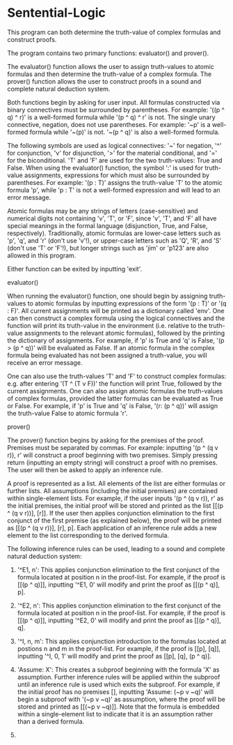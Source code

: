 # Sentential-Logic
This program can both determine the truth-value of complex formulas and construct proofs. 

The program contains two primary functions: evaluator() and prover(). 

The evaluator() function allows the user to assign truth-values to atomic formulas and then determine the truth-value of a complex formula. The prover() function allows the user to construct proofs in a sound and complete natural deduction system. 

Both functions begin by asking for user input. All formulas constructed via binary connectives must be surrounded by parentheses. For example: '((p ^ q) ^ r)' is a well-formed formula while '(p ^ q) ^ r' is not. The single unary connective, negation, does not use parentheses. For example: '~p' is a well-formed formula while '~(p)' is not. '~(p ^ q)' is also a well-formed formula. 

The following symbols are used as logical connectives: '~' for negation, '^' for conjunction, 'v' for disjunction, '>' for the material conditional, and '=' for the biconditional. 'T' and 'F' are used for the two truth-values: True and False. When using the evaluator() function, the symbol ':' is used for truth-value assignments, expressions for which must also be surrounded by parentheses. For example: '(p : T)' assigns the truth-value 'T' to the atomic formula 'p', while 'p : T' is not a well-formed expression and will lead to an error message. 

Atomic formulas may be any strings of letters (case-sensitive) and numerical digits not containing 'v', 'T', or 'F', since 'v', 'T', and 'F' all have special meanings in the formal language (disjunction, True, and False, respectively). Traditionally, atomic formulas are lower-case letters such as 'p', 'q', and 'r' (don't use 'v'!), or upper-case letters such as 'Q', 'R', and 'S' (don't use 'T' or 'F'!), but longer strings such as 'jim' or 'p123' are also allowed in this program. 

Either function can be exited by inputting 'exit'. 

evaluator()

When running the evaluator() function, one should begin by assigning truth-values to atomic formulas by inputting expressions of the form '(p : T)' or '(q : F)'. All current assignments will be printed as a dictionary called 'env'. One can then construct a complex formula using the logical connectives and the function will print its truth-value in the environment (i.e. relative to the truth-value assignments to the relevant atomic formulas), followed by the printing the dictionary of assignments. For example, if 'p' is True and 'q' is False, '(p > (p ^ q))' will be evaluated as False. If an atomic formula in the complex formula being evaluated has not been assigned a truth-value, you will receive an error message. 

One can also use the truth-values 'T' and 'F' to construct complex formulas: e.g. after entering '(T ^ (T v F))' the function will print True, followed by the current assignments. One can also assign atomic formulas the truth-values of complex formulas, provided the latter formulas can be evaluated as True or False. For example, if 'p' is True and 'q' is False, '(r: (p ^ q))' will assign the truth-value False to atomic formula 'r'. 

prover()

The prover() function begins by asking for the premises of the proof. Premises must be separated by commas. For example: inputting '(p ^ (q v r)), r' will construct a proof beginning with two premises. Simply pressing return (inputting an empty string) will construct a proof with no premises. The user will then be asked to apply an inference rule. 

A proof is represented as a list. All elements of the list are either formulas or further lists. All assumptions (including the initial premises) are contained within single-element lists. For example, if the user inputs '(p ^ (q v r)), r' as the initial premises, the initial proof will be stored and printed as the list [[(p ^ (q v r))], [r]]. If the user then applies conjunction elimination to the first conjunct of the first premise (as explained below), the proof will be printed as [[(p ^ (q v r))], [r], p]. Each application of an inference rule adds a new element to the list corresponding to the derived formula. 

The following inference rules can be used, leading to a sound and complete natural deduction system: 

1. '^E1, n': This applies conjunction elimination to the first conjunct of the formula located at position n in the proof-list. For example, if the proof is [[(p ^ q)]], inputting '^E1, 0' will modify and print the proof as [[(p ^ q)], p]. 

2. '^E2, n': This applies conjunction elimination to the first conjunct of the formula located at position n in the proof-list. For example, if the proof is [[(p ^ q)]], inputting '^E2, 0' will modify and print the proof as [[(p ^ q)], q]. 

3. '^I, n, m': This applies conjunction introduction to the formulas located at postions n and m in the proof-list. For example, if the proof is [[p], [q]], inputting '^I, 0, 1' will modify and print the proof as [[p], [q], (p ^ q)]. 

4. 'Assume: X': This creates a subproof beginning with the formula 'X' as assumption. Further inference rules will be applied within the subproof until an inference rule is used which exits the subproof. For example, if the initial proof has no premises [], inputting 'Assume: (~p v ~q)' will begin a subproof with '(~p v ~q)' as assumption, where the proof will be stored and printed as [[(~p v ~q)]]. Note that the formula is embedded within a single-element list to indicate that it is an assumption rather than a derived formula. 

5. 
